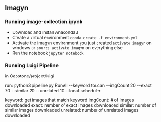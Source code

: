 ## Imagyn

### Running image-collection.ipynb
* Download and install Anaconda3
* Create a virtual environment `conda create -f environment.yml`
* Activate the imagyn environment you just created `activate imagyn` on windows or `source activate imagyn` on everything else
* Run the notebook `jupyter notebook`

### Running Luigi Pipeline
in Capstone/project/luigi

run:
python3 pipeline.py RunAll --keyword toucan --imgCount 20 --exact 70 --similar 20 --unrelated 10 --local-scheduler

keyword: get images that match keyword
imgCount: # of images downloaded
exact: number of exact images downloaded
similar: number of similar images downloaded
unrelated: number of unrelated images downloaded

